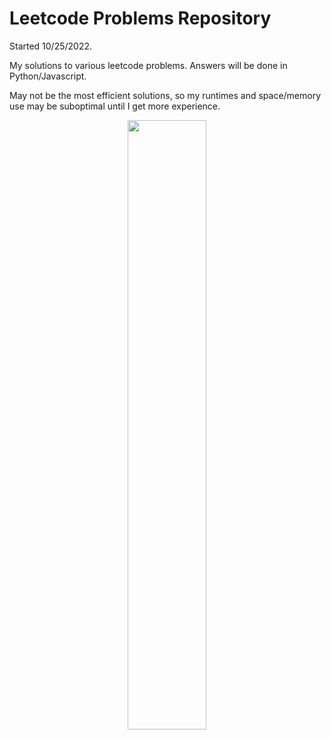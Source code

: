 # Leetcode Problems Repository

Started 10/25/2022.

My solutions to various leetcode problems. Answers will be done in Python/Javascript.

May not be the most efficient solutions, so my runtimes and space/memory use may be suboptimal until I get more experience.

<div align="center">
<img style="width:50%;" src="https://c.files.bbci.co.uk/344E/production/_87709331_thinkstockphotos-182262675.jpg" />
</div>